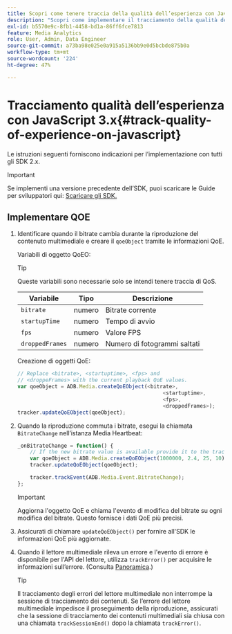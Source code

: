 ```yaml
---
title: Scopri come tenere traccia della qualità dell’esperienza con JavaScript 3.x
description: "Scopri come implementare il tracciamento della qualità dell’esperienza (QoE, QoS) utilizzando Media SDK nelle app del browser che utilizzano JavaScript 3x."
exl-id: b5570e9c-8fb1-4458-bd1a-86ff6fce7813
feature: Media Analytics
role: User, Admin, Data Engineer
source-git-commit: a73ba98e025e0a915a5136bb9e0d5bcbde875b0a
workflow-type: tm+mt
source-wordcount: '224'
ht-degree: 47%

---
```


# Tracciamento qualità dell’esperienza con JavaScript 3.x{#track-quality-of-experience-on-javascript}

Le istruzioni seguenti forniscono indicazioni per l’implementazione con tutti gli SDK 2.x.

>[!IMPORTANT]
>
>Se implementi una versione precedente dell’SDK, puoi scaricare le Guide per sviluppatori qui: [Scaricare gli SDK.](/help/getting-started/download-sdks.md)

## Implementare QOE

1. Identificare quando il bitrate cambia durante la riproduzione del contenuto multimediale e creare il `qoeObject` tramite le informazioni QoE.

   Variabili di oggetto QoEO:

   >[!TIP]
   >
   >Queste variabili sono necessarie solo se intendi tenere traccia di QoS.

   | Variabile | Tipo | Descrizione |
   | --- | --- | --- |
   | `bitrate` | numero | Bitrate corrente |
   | `startupTime` | numero | Tempo di avvio |
   | `fps` | numero | Valore FPS |
   | `droppedFrames` | numero | Numero di fotogrammi saltati |

   Creazione di oggetti QoE:

   ```js
   // Replace <bitrate>, <startuptime>, <fps> and
   // <droppeFrames> with the current playback QoE values.
   var qoeObject = ADB.Media.createQoEObject(<bitrate>,
                                                  <startuptime>,
                                                  <fps>,
                                                  <droppedFrames>);
   tracker.updateQoEObject(qoeObject);
   ```

1. Quando la riproduzione commuta i bitrate, esegui la chiamata `BitrateChange` nell’istanza Media Heartbeat:

   ```js
   _onBitrateChange = function() {
       // If the new bitrate value is available provide it to the tracker.
       var qoeObject = ADB.Media.createQoEObject(1000000, 2.4, 25, 10);
       tracker.updateQoEObject(qoeObject);
   
       tracker.trackEvent(ADB.Media.Event.BitrateChange);
   };
   ```

   >[!IMPORTANT]
   >
   >Aggiorna l&#39;oggetto QoE e chiama l&#39;evento di modifica del bitrate su ogni modifica del bitrate. Questo fornisce i dati QoE più precisi.

1. Assicurati di chiamare `updateQoEObject()` per fornire all&#39;SDK le informazioni QoE più aggiornate.
1. Quando il lettore multimediale rileva un errore e l&#39;evento di errore è disponibile per l&#39;API del lettore, utilizza `trackError()` per acquisire le informazioni sull’errore. (Consulta [Panoramica](/help/use-cases/track-errors/track-errors-overview.md).)

   >[!TIP]
   >
   >Il tracciamento degli errori del lettore multimediale non interrompe la sessione di tracciamento dei contenuti. Se l’errore del lettore multimediale impedisce il proseguimento della riproduzione, assicurati che la sessione di tracciamento dei contenuti multimediali sia chiusa con una chiamata `trackSessionEnd()` dopo la chiamata `trackError()`.
